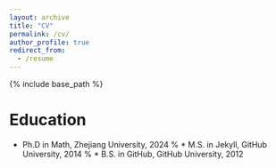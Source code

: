 ```yaml
---
layout: archive
title: "CV"
permalink: /cv/
author_profile: true
redirect_from:
  - /resume
---
```


{% include base_path %}

Education
======
* Ph.D in Math, Zhejiang University, 2024
% * M.S. in Jekyll, GitHub University, 2014
% * B.S. in GitHub, GitHub University, 2012

